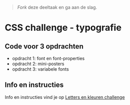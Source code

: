 > _Fork_ deze deeltaak en ga aan de slag.


# CSS challenge - typografie

## Code voor 3 opdrachten

  * opdracht 1: font en font-properties
  * opdracht 2: mini-posters
  * opdracht 3: variabele fonts

## Info en instructies

Info en instructies vind je op <a href="https://github.com/fdnd-task/css-challenges/blob/main/docs/challenge_typografie.md" target="_blank" rel="noopener noreferrer">Letters en kleuren challenge</a> 


